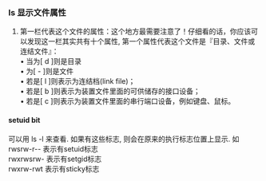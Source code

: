 ### ls 显示文件属性
1. 第一栏代表这个文件的属性：这个地方最需要注意了！仔细看的话，你应该可以发现这一栏其实共有十个属性, 第一个属性代表这个文件是『目录、文件或连结文件』：   
• 当为[ d ]则是目录  
• 为[ - ]则是文件  
• 若是[ l ]则表示为连结档(link file)；   
• 若是[ b ]则表示为装置文件里面的可供储存的接口设备；   
• 若是[ c ]则表示为装置文件里面的串行端口设备，例如键盘、鼠标。   

#### setuid bit
可以用 ls -l 来查看. 如果有这些标志, 则会在原来的执行标志位置上显示. 如  
rwsrw-r-- 表示有setuid标志  
rwxrwsrw- 表示有setgid标志  
rwxrw-rwt 表示有sticky标志  
